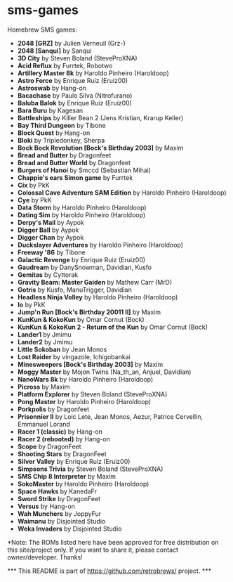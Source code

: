 # sms-games
Homebrew SMS games:

 - <b>2048 [GRZ]</b> by Julien Verneuil (Grz-)
 - <b>2048 [Sanqui]</b> by Sanqui
 - <b>3D City</b> by Steven Boland (SteveProXNA)
 - <b>Acid Reflux</b> by Furrtek, Robotwo
 - <b>Artillery Master 8k</b> by Haroldo Pinheiro (Haroldoop)
 - <b>Astro Force</b> by Enrique Ruiz (Eruiz00)
 - <b>Astroswab</b> by Hang-on
 - <b>Bacachase</b> by Paulo Silva (Nitrofurano)
 - <b>Baluba Balok</b> by Enrique Ruiz (Eruiz00)
 - <b>Bara Buru</b> by Kagesan
 - <b>Battleships</b> by Killer Bean 2 (Jens Kristian, Krarup Keller)
 - <b>Bay Third Dungeon</b> by Tibone
 - <b>Block Quest</b> by Hang-on
 - <b>Bloki</b> by Tripledonkey, Sherpa
 - <b>Bock Bock Revolution [Bock's Birthday 2003]</b> by Maxim
 - <b>Bread and Butter</b> by Dragonfeet
 - <b>Bread and Butter World</b> by Dragonfeet
 - <b>Burgers of Hanoi</b> by Smccd (Sebastian Mihai)
 - <b>Chappie's ears Simon game</b> by Furrtek
 - <b>Cix</b> by PkK
 - <b>Colossal Cave Adventure SAM Edition</b> by Haroldo Pinheiro (Haroldoop)
 - <b>Cye</b> by PkK
 - <b>Data Storm</b> by Haroldo Pinheiro (Haroldoop)
 - <b>Dating Sim</b> by Haroldo Pinheiro (Haroldoop)
 - <b>Derpy's Mail</b> by Aypok
 - <b>Digger Ball</b> by Aypok
 - <b>Digger Chan</b> by Aypok
 - <b>Duckslayer Adventures</b> by Haroldo Pinheiro (Haroldoop)
 - <b>Freeway '86</b> by Tibone
 - <b>Galactic Revenge</b> by Enrique Ruiz (Eruiz00)
 - <b>Gaudream</b> by DanySnowman, Davidian, Kusfo
 - <b>Gemitas</b> by Cyttorak
 - <b>Gravity Beam: Master Gaiden</b> by Mathew Carr (MrD)
 - <b>Gotris</b> by Kusfo, ManuTrigger, Davidian
 - <b>Headless Ninja Volley</b> by Haroldo Pinheiro (Haroldoop)
 - <b>Io</b> by PkK
 - <b>Jump'n Run [Bock's Birthday 20011 II]</b> by Maxim
 - <b>KunKun & KokoKun</b> by Omar Cornut (Bock)
 - <b>KunKun & KokoKun 2 - Return of the Kun</b> by Omar Cornut (Bock)
 - <b>Lander1</b> by Jmimu
 - <b>Lander2</b> by Jmimu
 - <b>Little Sokoban</b> by Jean Monos
 - <b>Lost Raider</b> by vingazole, Ichigobankai
 - <b>Minesweepers [Bock's Birthday 2003]</b> by Maxim
 - <b>Moggy Master</b> by Mojon Twins (Na_th_an, Anjuel, Davidian)
 - <b>NanoWars 8k</b> by Haroldo Pinheiro (Haroldoop)
 - <b>Picross</b> by Maxim
 - <b>Platform Explorer</b> by Steven Boland (SteveProXNA)
 - <b>Pong Master</b> by Haroldo Pinheiro (Haroldoop)
 - <b>Porkpolis</b> by Dragonfeet
 - <b>Prisonnier II</b> by Loic Lete, Jean Monos, Aezur, Patrice Cervellin, Emmanuel Lorand
 - <b>Racer 1 (classic)</b> by Hang-on
 - <b>Racer 2 (rebooted)</b> by Hang-on
 - <b>Scope</b> by DragonFeet
 - <b>Shooting Stars</b> by DragonFeet
 - <b>Silver Valley</b> by Enrique Ruiz (Eruiz00)
 - <b>Simpsons Trivia</b> by Steven Boland (SteveProXNA)
 - <b>SMS Chip 8 Interpreter</b> by Maxim
 - <b>SokoMaster</b> by Haroldo Pinheiro (Haroldoop)
 - <b>Space Hawks</b> by KanedaFr
 - <b>Sword Strike</b> by DragonFeet
 - <b>Versus</b> by Hang-on
 - <b>Wah Munchers</b> by JoppyFur
 - <b>Waimanu</b> by Disjointed Studio
 - <b>Weka Invaders</b> by Disjointed Studio


*Note: The ROMs listed here have been approved for free distribution on this site/project only. If you want to share it, please contact owner/developer. Thanks!

*** This README is part of https://github.com/retrobrews/ project. ***

